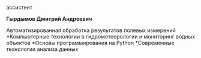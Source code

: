 ассистент



**Гырдымов Дмитрий Андреевич**

Автоматизированная обработка результатов полевых измерений
	*Компьютерные технологии в гидрометеорологии и мониторинг водных объектов
	*Основы программирования на Python
	*Современные технологии анализа данных